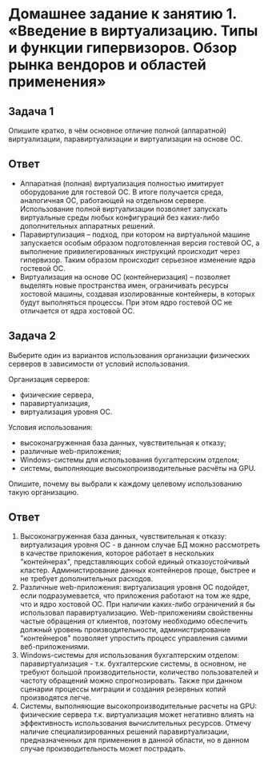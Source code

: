 # Домашнее задание к занятию 1.  «Введение в виртуализацию. Типы и функции гипервизоров. Обзор рынка вендоров и областей применения»

## Задача 1

Опишите кратко, в чём основное отличие полной (аппаратной) виртуализации, паравиртуализации и виртуализации на основе ОС.

## Ответ

-	Аппаратная (полная) виртуализация полностью имитирует оборудование для гостевой ОС. В итоге получается среда, аналогичная ОС, работающей на отдельном сервере. Использование полной виртуализации позволяет запускать виртуальные среды любых конфигураций без каких-либо дополнительных аппаратных решений.
-	Паравиртулизация – подход, при котором на виртуальной машине запускается особым образом подготовленная версия гостевой ОС, а выполнение привилегированных инструкций происходит через гипервизор. Таким образом происходит серьезное изменение ядра гостевой ОС.
-	Виртуализация на основе ОС (контейнеризация) – позволяет выделять новые пространства имен, ограничивать ресурсы хостовой машины, создавая изолированные контейнеры, в которых будут выполняться процессы. При этом ядро гостевой ОС не отличается от ядра хостовой ОС.

## Задача 2

Выберите один из вариантов использования организации физических серверов в зависимости от условий использования.

Организация серверов:

- физические сервера,
- паравиртуализация,
- виртуализация уровня ОС.

Условия использования:

- высоконагруженная база данных, чувствительная к отказу;
- различные web-приложения;
- Windows-системы для использования бухгалтерским отделом;
- системы, выполняющие высокопроизводительные расчёты на GPU.

Опишите, почему вы выбрали к каждому целевому использованию такую организацию.

## Ответ

1. Высоконагруженная база данных, чувствительная к отказу: виртуализация уровня ОС - в данном случае БД можно рассмотреть в качестве приложения, которое работает в нескольких "контейнерах", представляющих собой единый отказоустойчивый кластер. Администирование данных контейнеров проще, быстрее и не требует дополнительных расходов.
2. Различные web-приложения: виртуализация уровня ОС подойдет, если подразумевается, что приложения работают на том же ядре, что и ядро хостовой ОС. При наличии каких-либо ограничений я бы использовал паравиртуализацию. Web-приложениям свойственны частые обращения от клиентов, поэтому необходимо обеспечить должный уровень производительности, администрирование "контейнеров" позволяет упростить процесс управления самими веб-приложениями.
3. Windows-системы для использования бухгалтерским отделом: паравиртуализация - т.к. бухгалтерские системы, в основном, не требуют большой производительности, количество пользователей и частоту обращений можно спрогнозировать. Также при данном сценарии процессы миграции и создания резервных копий производятся легче.
4. Системы, выполняющие высокопроизводительные расчеты на GPU: физические сервера т.к. виртуализация может негативно влиять на эффективность использования вычислительных ресурсов. Отмечу наличие специализированных решений паравиртуализации, предназначенных для применения в данной области, но в данном случае производительность может пострадать.


